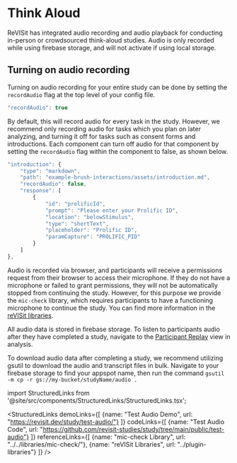 # Think Aloud



ReVISit has integrated audio recording and audio playback for conducting in-person or crowdsourced think-aloud studies. Audio is only recorded while using firebase storage, and will not activate if using local storage. 

## Turning on audio recording 

Turning on audio recording for your entire study can be done by setting the `recordAudio` flag at the top level of your config file.
```ts
"recordAudio": true
```

By default, this will record audio for every task in the study. However, we recommend only recording audio for tasks which you plan on later analyzing, and turning it off for tasks such as consent forms and introductions. Each component can turn off audio for that component by setting the `recordAudio` flag within the component to false, as shown below. 

```ts
"introduction": {
    "type": "markdown",
    "path": "example-brush-interactions/assets/introduction.md",
    "recordAudio": false,
    "response": [
        {
            "id": "prolificId",
            "prompt": "Please enter your Prolific ID",
            "location": "belowStimulus",
            "type": "shortText",
            "placeholder": "Prolific ID",
            "paramCapture": "PROLIFIC_PID"
        }
    ]
},
```

Audio is recorded via browser, and participants will receive a permissions request from their browser to access their microphone. If they do not have a microphone or failed to grant permissions, they will not be automatically stopped from continuing the study. However, for this purpose we provide the `mic-check` library, which requires participants to have a functioning microphone to continue the study. You can find more information in the [reVISit libraries](./plugin-libraries.md).

All audio data is stored in firebase storage. To listen to participants audio after they have completed a study, navigate to the [Participant Replay](../analysis/participant-replay.md) view in analysis. 

To download audio data after completing a study, we recommend utilizing gsutil to download the audio and transcript files in bulk. Navigate to your firebase storage to find your appspot name, then run the command `gsutil -m cp -r gs://my-bucket/studyName/audio .`



import StructuredLinks from '@site/src/components/StructuredLinks/StructuredLinks.tsx';

<StructuredLinks
    demoLinks={[
      {name: "Test Audio Demo", url: "https://revisit.dev/study/test-audio/"}
    ]}
    codeLinks={[
      {name: "Test Audio Code", url: "https://github.com/revisit-studies/study/tree/main/public/test-audio"}
    ]}
    referenceLinks={[
        {name: "mic-check Library", url: "../../libraries/mic-check/"},
        {name: "reVISit Libraries", url: "../plugin-libraries"}
    ]}
/>
